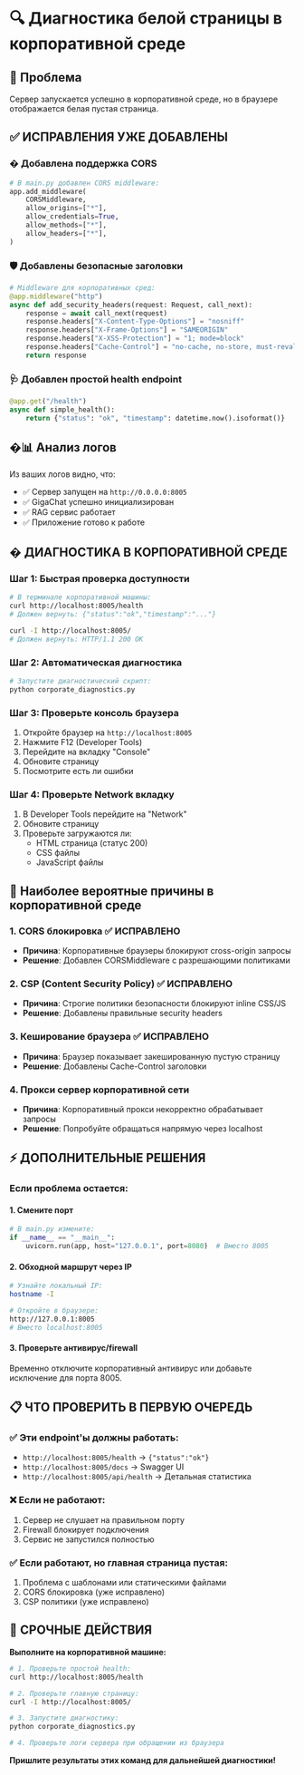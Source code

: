 # 🔍 Диагностика белой страницы в корпоративной среде

## 🎯 Проблема
Сервер запускается успешно в корпоративной среде, но в браузере отображается белая пустая страница.

## ✅ ИСПРАВЛЕНИЯ УЖЕ ДОБАВЛЕНЫ

### �️ **Добавлена поддержка CORS**
```python
# В main.py добавлен CORS middleware:
app.add_middleware(
    CORSMiddleware,
    allow_origins=["*"],
    allow_credentials=True,
    allow_methods=["*"],
    allow_headers=["*"],
)
```

### 🛡️ **Добавлены безопасные заголовки**
```python
# Middleware для корпоративных сред:
@app.middleware("http")
async def add_security_headers(request: Request, call_next):
    response = await call_next(request)
    response.headers["X-Content-Type-Options"] = "nosniff"
    response.headers["X-Frame-Options"] = "SAMEORIGIN"
    response.headers["X-XSS-Protection"] = "1; mode=block"
    response.headers["Cache-Control"] = "no-cache, no-store, must-revalidate"
    return response
```

### 🩺 **Добавлен простой health endpoint**
```python
@app.get("/health")
async def simple_health():
    return {"status": "ok", "timestamp": datetime.now().isoformat()}
```

## �📊 Анализ логов
Из ваших логов видно, что:
- ✅ Сервер запущен на `http://0.0.0.0:8005`
- ✅ GigaChat успешно инициализирован
- ✅ RAG сервис работает
- ✅ Приложение готово к работе

## � ДИАГНОСТИКА В КОРПОРАТИВНОЙ СРЕДЕ

### **Шаг 1: Быстрая проверка доступности**
```bash
# В терминале корпоративной машины:
curl http://localhost:8005/health
# Должен вернуть: {"status":"ok","timestamp":"..."}

curl -I http://localhost:8005/
# Должен вернуть: HTTP/1.1 200 OK
```

### **Шаг 2: Автоматическая диагностика** 
```bash
# Запустите диагностический скрипт:
python corporate_diagnostics.py
```

### **Шаг 3: Проверьте консоль браузера**
1. Откройте браузер на `http://localhost:8005`
2. Нажмите F12 (Developer Tools)
3. Перейдите на вкладку "Console"
4. Обновите страницу
5. Посмотрите есть ли ошибки

### **Шаг 4: Проверьте Network вкладку**
1. В Developer Tools перейдите на "Network"
2. Обновите страницу
3. Проверьте загружаются ли:
   - HTML страница (статус 200)
   - CSS файлы
   - JavaScript файлы

## 🎯 Наиболее вероятные причины в корпоративной среде

### 1. **CORS блокировка** ✅ ИСПРАВЛЕНО
- **Причина**: Корпоративные браузеры блокируют cross-origin запросы
- **Решение**: Добавлен CORSMiddleware с разрешающими политиками

### 2. **CSP (Content Security Policy)** ✅ ИСПРАВЛЕНО  
- **Причина**: Строгие политики безопасности блокируют inline CSS/JS
- **Решение**: Добавлены правильные security headers

### 3. **Кеширование браузера** ✅ ИСПРАВЛЕНО
- **Причина**: Браузер показывает закешированную пустую страницу
- **Решение**: Добавлены Cache-Control заголовки

### 4. **Прокси сервер корпоративной сети**
- **Причина**: Корпоративный прокси некорректно обрабатывает запросы
- **Решение**: Попробуйте обращаться напрямую через localhost

## ⚡ ДОПОЛНИТЕЛЬНЫЕ РЕШЕНИЯ

### **Если проблема остается:**

#### 1. **Смените порт**
```python
# В main.py измените:
if __name__ == "__main__":
    uvicorn.run(app, host="127.0.0.1", port=8080)  # Вместо 8005
```

#### 2. **Обходной маршрут через IP**
```bash
# Узнайте локальный IP:
hostname -I

# Откройте в браузере:
http://127.0.0.1:8005
# Вместо localhost:8005
```

#### 3. **Проверьте антивирус/firewall**
Временно отключите корпоративный антивирус или добавьте исключение для порта 8005.

## 📋 ЧТО ПРОВЕРИТЬ В ПЕРВУЮ ОЧЕРЕДЬ

### ✅ **Эти endpoint'ы должны работать:**
- `http://localhost:8005/health` → `{"status":"ok"}`
- `http://localhost:8005/docs` → Swagger UI
- `http://localhost:8005/api/health` → Детальная статистика

### ❌ **Если не работают:**
1. Сервер не слушает на правильном порту
2. Firewall блокирует подключения
3. Сервис не запустился полностью

### ✅ **Если работают, но главная страница пустая:**
1. Проблема с шаблонами или статическими файлами
2. CORS блокировка (уже исправлено)
3. CSP политики (уже исправлено)

## 🚨 СРОЧНЫЕ ДЕЙСТВИЯ

**Выполните на корпоративной машине:**

```bash
# 1. Проверьте простой health:
curl http://localhost:8005/health

# 2. Проверьте главную страницу:
curl -I http://localhost:8005/

# 3. Запустите диагностику:
python corporate_diagnostics.py

# 4. Проверьте логи сервера при обращении из браузера
```

**Пришлите результаты этих команд для дальнейшей диагностики!**
